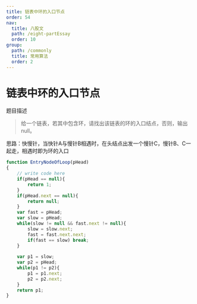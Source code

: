 ```yaml
---
title: 链表中环的入口节点
order: 54
nav:
  title: 八股文
  path: /eight-partEssay
  order: 10
group:
  path: /commonly
  title: 常用算法
  order: 2
---
```


链表中环的入口节点
===

题目描述

>给一个链表，若其中包含环，请找出该链表的环的入口结点，否则，输出null。

思路：快慢针，当快针A与慢针B相遇时，在头结点出发一个慢针C，慢针B、C一起走，相遇时即为环的入口

```js
function EntryNodeOfLoop(pHead)
{
    // write code here
    if(pHead == null){
        return 1;
    }
    if(pHead.next == null){
        return null;
    }
    var fast = pHead;
    var slow = pHead;
    while(slow != null && fast.next != null){
        slow = slow.next;
        fast = fast.next.next;
        if(fast == slow) break;
    }
     
    var p1 = slow;
    var p2 = pHead;
    while(p1 != p2){
        p1 = p1.next;
        p2 = p2.next;
    }
    return p1;
}
```

